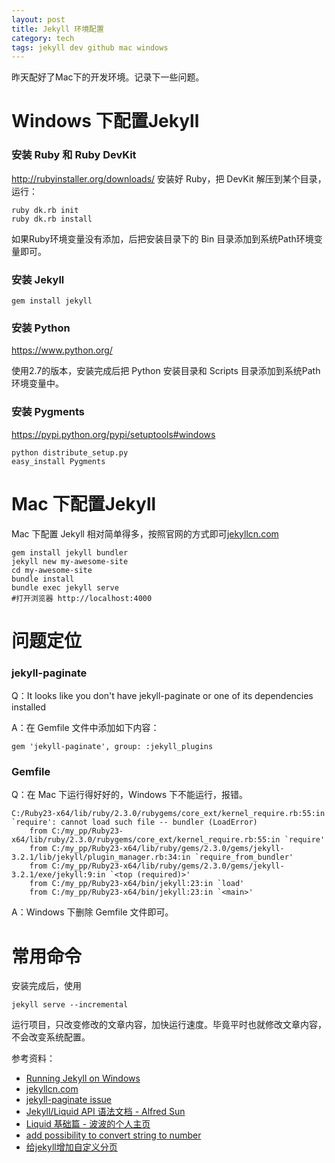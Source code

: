 ```yaml
---
layout: post
title: Jekyll 环境配置
category: tech
tags: jekyll dev github mac windows
---
```


昨天配好了Mac下的开发环境。记录下一些问题。

# Windows 下配置Jekyll

### 安装 Ruby 和 Ruby DevKit

<http://rubyinstaller.org/downloads/>
安装好 Ruby，把 DevKit 解压到某个目录，运行：

    ruby dk.rb init
    ruby dk.rb install
    
如果Ruby环境变量没有添加，后把安装目录下的 Bin 目录添加到系统Path环境变量即可。

### 安装 Jekyll

    gem install jekyll
    
### 安装 Python
<https://www.python.org/>

使用2.7的版本，安装完成后把 Python 安装目录和 Scripts 目录添加到系统Path环境变量中。

### 安装 Pygments
<https://pypi.python.org/pypi/setuptools#windows>

    python distribute_setup.py
    easy_install Pygments



# Mac 下配置Jekyll

Mac 下配置 Jekyll 相对简单得多，按照官网的方式即可[jekyllcn.com](http://jekyllcn.com)

    gem install jekyll bundler
    jekyll new my-awesome-site
    cd my-awesome-site
    bundle install
    bundle exec jekyll serve
    #打开浏览器 http://localhost:4000

# 问题定位

### jekyll-paginate

Q：It looks like you don't have jekyll-paginate or one of its dependencies installed
    
A：在 Gemfile 文件中添加如下内容：
    
    gem 'jekyll-paginate', group: :jekyll_plugins

### Gemfile

Q：在 Mac 下运行得好好的，Windows 下不能运行，报错。

    C:/Ruby23-x64/lib/ruby/2.3.0/rubygems/core_ext/kernel_require.rb:55:in `require': cannot load such file -- bundler (LoadError)
        from C:/my_pp/Ruby23-x64/lib/ruby/2.3.0/rubygems/core_ext/kernel_require.rb:55:in `require'
        from C:/my_pp/Ruby23-x64/lib/ruby/gems/2.3.0/gems/jekyll-3.2.1/lib/jekyll/plugin_manager.rb:34:in `require_from_bundler'
        from C:/my_pp/Ruby23-x64/lib/ruby/gems/2.3.0/gems/jekyll-3.2.1/exe/jekyll:9:in `<top (required)>'
        from C:/my_pp/Ruby23-x64/bin/jekyll:23:in `load'
        from C:/my_pp/Ruby23-x64/bin/jekyll:23:in `<main>'

A：Windows 下删除 Gemfile 文件即可。
    
    
# 常用命令

安装完成后，使用

    jekyll serve --incremental
    
运行项目，只改变修改的文章内容，加快运行速度。毕竟平时也就修改文章内容，不会改变系统配置。

参考资料：

* [Running Jekyll on Windows](http://www.madhur.co.in/blog/2011/09/01/runningjekyllwindows.html)
* [jekyllcn.com](http://jekyllcn.com)
* [jekyll-paginate issue](https://github.com/jekyll/jekyll/issues/4124)
* [Jekyll/Liquid API 语法文档 - Alfred Sun](http://alfred-sun.github.io/blog/2015/01/10/jekyll-liquid-syntax-documentation/)
* [Liquid 基础篇 - 波波的个人主页](https://lsbbd.github.io/2016/08/26/liquid-basic/#liquid)
* [add possibility to convert string to number](https://github.com/Shopify/liquid/issues/130)
* [给jekyll增加自定义分页](http://www.oushit.com/technology/2014/11/03/add-postpager-for-jekyll.html)